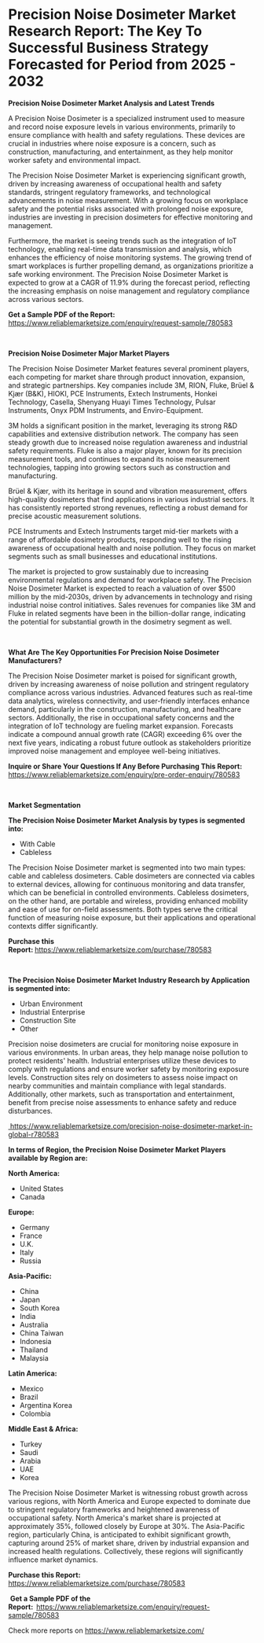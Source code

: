 <p><h1>Precision Noise Dosimeter Market Research Report: The Key To Successful Business Strategy Forecasted for Period from 2025 - 2032</h1></p><p><strong>Precision Noise Dosimeter Market Analysis and Latest Trends</strong></p>
<p><p>A Precision Noise Dosimeter is a specialized instrument used to measure and record noise exposure levels in various environments, primarily to ensure compliance with health and safety regulations. These devices are crucial in industries where noise exposure is a concern, such as construction, manufacturing, and entertainment, as they help monitor worker safety and environmental impact.</p><p>The Precision Noise Dosimeter Market is experiencing significant growth, driven by increasing awareness of occupational health and safety standards, stringent regulatory frameworks, and technological advancements in noise measurement. With a growing focus on workplace safety and the potential risks associated with prolonged noise exposure, industries are investing in precision dosimeters for effective monitoring and management.</p><p>Furthermore, the market is seeing trends such as the integration of IoT technology, enabling real-time data transmission and analysis, which enhances the efficiency of noise monitoring systems. The growing trend of smart workplaces is further propelling demand, as organizations prioritize a safe working environment. The Precision Noise Dosimeter Market is expected to grow at a CAGR of 11.9% during the forecast period, reflecting the increasing emphasis on noise management and regulatory compliance across various sectors.</p></p>
<p><strong>Get a Sample PDF of the Report:&nbsp;</strong> <a href="https://www.reliablemarketsize.com/enquiry/request-sample/780583?utm_campaign=2281&utm_medium=2&utm_source=Github&utm_content=ia&utm_term=26032025&utm_id=precision-noise-dosimeter">https://www.reliablemarketsize.com/enquiry/request-sample/780583</a></p>
<p>&nbsp;</p>
<p><strong>Precision Noise Dosimeter Major Market Players</strong></p>
<p><p>The Precision Noise Dosimeter Market features several prominent players, each competing for market share through product innovation, expansion, and strategic partnerships. Key companies include 3M, RION, Fluke, Brüel & Kjær (B&K), HIOKI, PCE Instruments, Extech Instruments, Honkei Technology, Casella, Shenyang Huayi Times Technology, Pulsar Instruments, Onyx PDM Instruments, and Enviro-Equipment.</p><p>3M holds a significant position in the market, leveraging its strong R&D capabilities and extensive distribution network. The company has seen steady growth due to increased noise regulation awareness and industrial safety requirements. Fluke is also a major player, known for its precision measurement tools, and continues to expand its noise measurement technologies, tapping into growing sectors such as construction and manufacturing.</p><p>Brüel & Kjær, with its heritage in sound and vibration measurement, offers high-quality dosimeters that find applications in various industrial sectors. It has consistently reported strong revenues, reflecting a robust demand for precise acoustic measurement solutions.</p><p>PCE Instruments and Extech Instruments target mid-tier markets with a range of affordable dosimetry products, responding well to the rising awareness of occupational health and noise pollution. They focus on market segments such as small businesses and educational institutions.</p><p>The market is projected to grow sustainably due to increasing environmental regulations and demand for workplace safety. The Precision Noise Dosimeter Market is expected to reach a valuation of over $500 million by the mid-2030s, driven by advancements in technology and rising industrial noise control initiatives. Sales revenues for companies like 3M and Fluke in related segments have been in the billion-dollar range, indicating the potential for substantial growth in the dosimetry segment as well.</p></p>
<p>&nbsp;</p>
<p><strong>What Are The Key Opportunities For Precision Noise Dosimeter Manufacturers?</strong></p>
<p><p>The Precision Noise Dosimeter market is poised for significant growth, driven by increasing awareness of noise pollution and stringent regulatory compliance across various industries. Advanced features such as real-time data analytics, wireless connectivity, and user-friendly interfaces enhance demand, particularly in the construction, manufacturing, and healthcare sectors. Additionally, the rise in occupational safety concerns and the integration of IoT technology are fueling market expansion. Forecasts indicate a compound annual growth rate (CAGR) exceeding 6% over the next five years, indicating a robust future outlook as stakeholders prioritize improved noise management and employee well-being initiatives.</p></p>
<p><strong>Inquire or Share Your Questions If Any Before Purchasing This Report:</strong> <a href="https://www.reliablemarketsize.com/enquiry/pre-order-enquiry/780583?utm_campaign=2281&utm_medium=2&utm_source=Github&utm_content=ia&utm_term=26032025&utm_id=precision-noise-dosimeter">https://www.reliablemarketsize.com/enquiry/pre-order-enquiry/780583</a></p>
<p>&nbsp;</p>
<p><strong>Market Segmentation</strong></p>
<p><strong>The Precision Noise Dosimeter Market Analysis by types is segmented into:</strong></p>
<p><ul><li>With Cable</li><li>Cableless</li></ul></p>
<p><p>The Precision Noise Dosimeter market is segmented into two main types: cable and cableless dosimeters. Cable dosimeters are connected via cables to external devices, allowing for continuous monitoring and data transfer, which can be beneficial in controlled environments. Cableless dosimeters, on the other hand, are portable and wireless, providing enhanced mobility and ease of use for on-field assessments. Both types serve the critical function of measuring noise exposure, but their applications and operational contexts differ significantly.</p></p>
<p><strong>Purchase this Report:&nbsp;</strong><a href="https://www.reliablemarketsize.com/purchase/780583?utm_campaign=2281&utm_medium=2&utm_source=Github&utm_content=ia&utm_term=26032025&utm_id=precision-noise-dosimeter">https://www.reliablemarketsize.com/purchase/780583</a></p>
<p>&nbsp;</p>
<p><strong>The Precision Noise Dosimeter Market Industry Research by Application is segmented into:</strong></p>
<p><ul><li>Urban Environment</li><li>Industrial Enterprise</li><li>Construction Site</li><li>Other</li></ul></p>
<p><p>Precision noise dosimeters are crucial for monitoring noise exposure in various environments. In urban areas, they help manage noise pollution to protect residents' health. Industrial enterprises utilize these devices to comply with regulations and ensure worker safety by monitoring exposure levels. Construction sites rely on dosimeters to assess noise impact on nearby communities and maintain compliance with legal standards. Additionally, other markets, such as transportation and entertainment, benefit from precise noise assessments to enhance safety and reduce disturbances.</p></p>
<p><a href="https://www.reliablemarketsize.com/precision-noise-dosimeter-market-in-global-r780583?utm_campaign=2281&utm_medium=2&utm_source=Github&utm_content=ia&utm_term=26032025&utm_id=precision-noise-dosimeter">&nbsp;https://www.reliablemarketsize.com/precision-noise-dosimeter-market-in-global-r780583</a></p>
<p><strong>In terms of Region, the Precision Noise Dosimeter Market Players available by Region are:</strong></p>
<p>
    <p> <strong> North America: </strong>
        <ul>
            <li>United States</li>
            <li>Canada</li>
        </ul>
        </p> 
    <p> <strong> Europe: </strong>
        <ul>
            <li>Germany</li>
            <li>France</li>
            <li>U.K.</li>
            <li>Italy</li>
            <li>Russia</li>
        </ul>
        </p> 
    <p> <strong> Asia-Pacific: </strong>
        <ul>
            <li>China</li>
            <li>Japan</li>
            <li>South Korea</li>
            <li>India</li>
            <li>Australia</li>
            <li>China Taiwan</li>
            <li>Indonesia</li>
            <li>Thailand</li>
            <li>Malaysia</li>
        </ul>
        </p> 
    <p> <strong> Latin America: </strong>
        <ul>
            <li>Mexico</li>
            <li>Brazil</li>
            <li>Argentina Korea</li>
            <li>Colombia</li>
        </ul>
        </p> 
    <p> <strong> Middle East & Africa: </strong>
        <ul>
            <li>Turkey</li>
            <li>Saudi</li>
            <li>Arabia</li>
            <li>UAE</li>
            <li>Korea</li>
        </ul>
    </p>
    </p>
<p><p>The Precision Noise Dosimeter Market is witnessing robust growth across various regions, with North America and Europe expected to dominate due to stringent regulatory frameworks and heightened awareness of occupational safety. North America's market share is projected at approximately 35%, followed closely by Europe at 30%. The Asia-Pacific region, particularly China, is anticipated to exhibit significant growth, capturing around 25% of market share, driven by industrial expansion and increased health regulations. Collectively, these regions will significantly influence market dynamics.</p></p>
<p><strong>Purchase this Report: </strong><a href="https://www.reliablemarketsize.com/purchase/780583?utm_campaign=2281&utm_medium=2&utm_source=Github&utm_content=ia&utm_term=26032025&utm_id=precision-noise-dosimeter">https://www.reliablemarketsize.com/purchase/780583</a></p>
<p>&nbsp;<strong>Get a Sample PDF of the Report:&nbsp;&nbsp;</strong><a href="https://www.reliablemarketsize.com/enquiry/request-sample/780583?utm_campaign=2281&utm_medium=2&utm_source=Github&utm_content=ia&utm_term=26032025&utm_id=precision-noise-dosimeter">https://www.reliablemarketsize.com/enquiry/request-sample/780583</a></p>
<p><strong></strong></p>
<p>Check more reports on <a href="https://www.reliablemarketsize.com/?utm_campaign=2281&utm_medium=2&utm_source=Github&utm_content=ia&utm_term=26032025&utm_id=precision-noise-dosimeter">https://www.reliablemarketsize.com/</a></p>